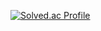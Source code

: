 

[![Solved.ac
Profile](http://mazassumnida.wtf/api/mini/generate_badge?boj=kyj91032)](https://solved.ac/kyj91032)

